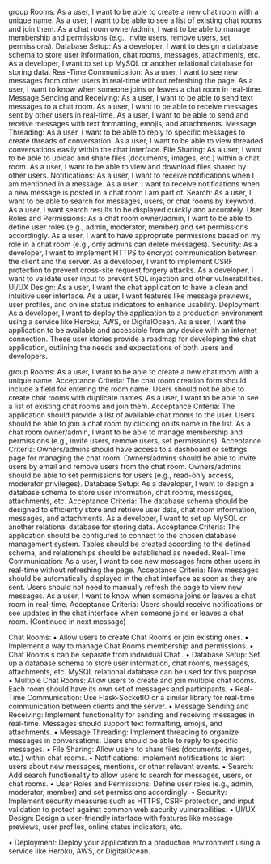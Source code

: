 
 group Rooms:
As a user, I want to be able to create a new chat room with a unique name.
As a user, I want to be able to see a list of existing chat rooms and join them.
As a chat room owner/admin, I want to be able to manage membership and permissions (e.g., invite users, remove users, set permissions).
Database Setup:
As a developer, I want to design a database schema to store user information, chat rooms, messages, attachments, etc.
As a developer, I want to set up MySQL or another relational database for storing data.
Real-Time Communication:
As a user, I want to see new messages from other users in real-time without refreshing the page.
As a user, I want to know when someone joins or leaves a chat room in real-time.
Message Sending and Receiving:
As a user, I want to be able to send text messages to a chat room.
As a user, I want to be able to receive messages sent by other users in real-time.
As a user, I want to be able to send and receive messages with text formatting, emojis, and attachments.
Message Threading:
As a user, I want to be able to reply to specific messages to create threads of conversation.
As a user, I want to be able to view threaded conversations easily within the chat interface.
File Sharing:
As a user, I want to be able to upload and share files (documents, images, etc.) within a chat room.
As a user, I want to be able to view and download files shared by other users.
Notifications:
As a user, I want to receive notifications when I am mentioned in a message.
As a user, I want to receive notifications when a new message is posted in a chat room I am part of.
Search:
As a user, I want to be able to search for messages, users, or chat rooms by keyword.
As a user, I want search results to be displayed quickly and accurately.
User Roles and Permissions:
As a chat room owner/admin, I want to be able to define user roles (e.g., admin, moderator, member) and set permissions accordingly.
As a user, I want to have appropriate permissions based on my role in a chat room (e.g., only admins can delete messages).
Security:
As a developer, I want to implement HTTPS to encrypt communication between the client and the server.
As a developer, I want to implement CSRF protection to prevent cross-site request forgery attacks.
As a developer, I want to validate user input to prevent SQL injection and other vulnerabilities.
UI/UX Design:
As a user, I want the chat application to have a clean and intuitive user interface.
As a user, I want features like message previews, user profiles, and online status indicators to enhance usability.
Deployment:
As a developer, I want to deploy the application to a production environment using a service like Heroku, AWS, or DigitalOcean.
As a user, I want the application to be available and accessible from any device with an internet connection.
These user stories provide a roadmap for developing the chat application, outlining the needs and expectations of both users and developers.






group Rooms:
As a user, I want to be able to create a new chat room with a unique name.
Acceptance Criteria:
The chat room creation form should include a field for entering the room name.
Users should not be able to create chat rooms with duplicate names.
As a user, I want to be able to see a list of existing chat rooms and join them.
Acceptance Criteria:
The application should provide a list of available chat rooms to the user.
Users should be able to join a chat room by clicking on its name in the list.
As a chat room owner/admin, I want to be able to manage membership and permissions (e.g., invite users, remove users, set permissions).
Acceptance Criteria:
Owners/admins should have access to a dashboard or settings page for managing the chat room.
Owners/admins should be able to invite users by email and remove users from the chat room.
Owners/admins should be able to set permissions for users (e.g., read-only access, moderator privileges).
Database Setup:
As a developer, I want to design a database schema to store user information, chat rooms, messages, attachments, etc.
Acceptance Criteria:
The database schema should be designed to efficiently store and retrieve user data, chat room information, messages, and attachments.
As a developer, I want to set up MySQL or another relational database for storing data.
Acceptance Criteria:
The application should be configured to connect to the chosen database management system.
Tables should be created according to the defined schema, and relationships should be established as needed.
Real-Time Communication:
As a user, I want to see new messages from other users in real-time without refreshing the page.
Acceptance Criteria:
New messages should be automatically displayed in the chat interface as soon as they are sent.
Users should not need to manually refresh the page to view new messages.
As a user, I want to know when someone joins or leaves a chat room in real-time.
Acceptance Criteria:
Users should receive notifications or see updates in the chat interface when someone joins or leaves a chat room.
(Continued in next message)





Chat Rooms:
•	Allow users to create Chat Rooms  or join existing ones.
•	Implement a way to manage Chat Rooms  membership and permissions.
•	Chat Rooms s can be separate from individual Chat .
•	Database Setup: Set up a database schema to store user information, chat rooms, messages, attachments, etc. MySQL relational database can be used for this purpose.
•	Multiple Chat Rooms: Allow users to create and join multiple chat rooms. Each room should have its own set of messages and participants.
•	Real-Time Communication: Use Flask-SocketIO or a similar library for real-time communication between clients and the server.
•	Message Sending and Receiving: Implement functionality for sending and receiving messages in real-time. Messages should support text formatting, emojis, and attachments.
•	Message Threading: Implement threading to organize messages in conversations. Users should be able to reply to specific messages.
•	File Sharing: Allow users to share files (documents, images, etc.) within chat rooms.
•	Notifications: Implement notifications to alert users about new messages, mentions, or other relevant events.
•	Search: Add search functionality to allow users to search for messages, users, or chat rooms.
•	User Roles and Permissions: Define user roles (e.g., admin, moderator, member) and set permissions accordingly.
•	Security: Implement security measures such as HTTPS, CSRF protection, and input validation to protect against common web security vulnerabilities.
•	UI/UX Design: Design a user-friendly interface with features like message previews, user profiles, online status indicators, etc.


•	Deployment: Deploy your application to a production environment using a service like Heroku, AWS, or DigitalOcean.

